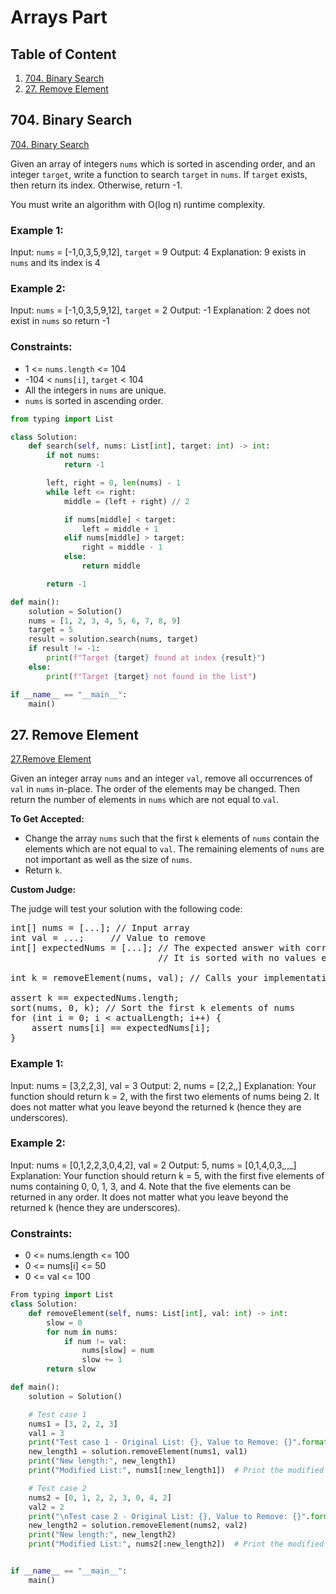 # Arrays Part

## Table of Content
1. [704. Binary Search](#704)
2. [27. Remove Element](#27)

## 704. Binary Search <a name='704'></a>
<a href="https://leetcode.com/problems/binary-search/description/" target="_blank">704. Binary Search</a>

Given an array of integers `nums` which is sorted in ascending order, and an integer `target`, write a function to search `target` in `nums`. If `target` exists, then return its index. Otherwise, return -1.

You must write an algorithm with O(log n) runtime complexity.

### Example 1:

Input: `nums` = [-1,0,3,5,9,12], `target` = 9
Output: 4
Explanation: 9 exists in `nums` and its index is 4

### Example 2:

Input: `nums` = [-1,0,3,5,9,12], `target` = 2
Output: -1
Explanation: 2 does not exist in `nums` so return -1

### Constraints:

- 1 <= `nums.length` <= 104
- -104 < `nums[i]`, `target` < 104
- All the integers in `nums` are unique.
- `nums` is sorted in ascending order.

```python
from typing import List

class Solution:
    def search(self, nums: List[int], target: int) -> int:
        if not nums:
            return -1

        left, right = 0, len(nums) - 1
        while left <= right:
            middle = (left + right) // 2

            if nums[middle] < target:
                left = middle + 1
            elif nums[middle] > target:
                right = middle - 1
            else:
                return middle

        return -1

def main():
    solution = Solution()
    nums = [1, 2, 3, 4, 5, 6, 7, 8, 9]
    target = 5
    result = solution.search(nums, target)
    if result != -1:
        print(f"Target {target} found at index {result}")
    else:
        print(f"Target {target} not found in the list")

if __name__ == "__main__":
    main()

```


## 27. Remove Element <a name="27"></a>
<a href="https://leetcode.com/problems/remove-element/description/" target="_blank">27.Remove Element</a>

Given an integer array `nums` and an integer `val`, remove all occurrences of `val` in `nums` in-place. The order of the elements may be changed. Then return the number of elements in `nums` which are not equal to `val`.

**To Get Accepted:**

- Change the array `nums` such that the first `k` elements of `nums` contain the elements which are not equal to `val`. The remaining elements of `nums` are not important as well as the size of `nums`.
- Return `k`.

**Custom Judge:**

The judge will test your solution with the following code:

<pre>
int[] nums = [...]; // Input array
int val = ...;     // Value to remove
int[] expectedNums = [...]; // The expected answer with correct length.
                            // It is sorted with no values equaling val.

int k = removeElement(nums, val); // Calls your implementation

assert k == expectedNums.length;
sort(nums, 0, k); // Sort the first k elements of nums
for (int i = 0; i < actualLength; i++) {
    assert nums[i] == expectedNums[i];
}
</pre>


### Example 1:

Input: nums = [3,2,2,3], val = 3
Output: 2, nums = [2,2,_,_]
Explanation: Your function should return k = 2, with the first two elements of nums being 2.
It does not matter what you leave beyond the returned k (hence they are underscores).

### Example 2:

Input: nums = [0,1,2,2,3,0,4,2], val = 2
Output: 5, nums = [0,1,4,0,3,_,_,_]
Explanation: Your function should return k = 5, with the first five elements of nums containing 0, 0, 1, 3, and 4.
Note that the five elements can be returned in any order.
It does not matter what you leave beyond the returned k (hence they are underscores).

### Constraints:

- 0 <= nums.length <= 100
- 0 <= nums[i] <= 50
- 0 <= val <= 100


```python
From typing import List
class Solution:
    def removeElement(self, nums: List[int], val: int) -> int:
        slow = 0
        for num in nums:
            if num != val:
                nums[slow] = num
                slow += 1
        return slow

def main():
    solution = Solution()

    # Test case 1
    nums1 = [3, 2, 2, 3]
    val1 = 3
    print("Test case 1 - Original List: {}, Value to Remove: {}".format(nums1, val1))
    new_length1 = solution.removeElement(nums1, val1)
    print("New length:", new_length1)
    print("Modified List:", nums1[:new_length1])  # Print the modified list up to the new length

    # Test case 2
    nums2 = [0, 1, 2, 2, 3, 0, 4, 2]
    val2 = 2
    print("\nTest case 2 - Original List: {}, Value to Remove: {}".format(nums2, val2))
    new_length2 = solution.removeElement(nums2, val2)
    print("New length:", new_length2)
    print("Modified List:", nums2[:new_length2])  # Print the modified list up to the new length


if __name__ == "__main__":
    main()
```
